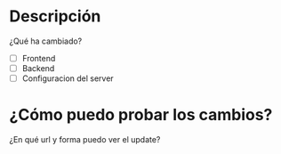 # Descripción
¿Qué ha cambiado?

- [ ] Frontend
- [ ] Backend
- [ ] Configuracion del server

# ¿Cómo puedo probar los cambios?

¿En qué url y forma puedo ver el update?
